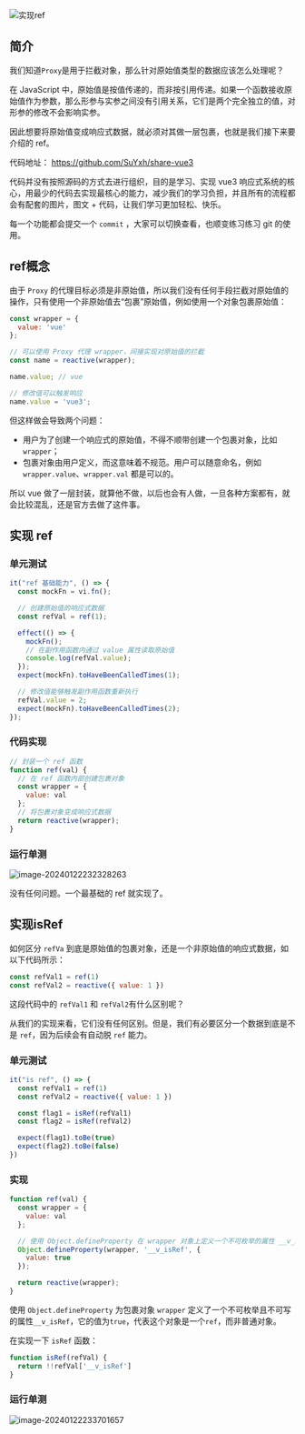 ![实现ref](https://qn.huat.xyz/mac/202401222311958.png)



## 简介

我们知道`Proxy`是用于拦截对象，那么针对原始值类型的数据应该怎么处理呢？

在 JavaScript 中，原始值是按值传递的，而非按引用传递。如果一个函数接收原始值作为参数，那么形参与实参之间没有引用关系，它们是两个完全独立的值，对形参的修改不会影响实参。

因此想要将原始值变成响应式数据，就必须对其做一层包裹，也就是我们接下来要介绍的 ref。




代码地址： https://github.com/SuYxh/share-vue3 

代码并没有按照源码的方式去进行组织，目的是学习、实现 vue3 响应式系统的核心，用最少的代码去实现最核心的能力，减少我们的学习负担，并且所有的流程都会有配套的图片，图文 + 代码，让我们学习更加轻松、快乐。

每一个功能都会提交一个 `commit` ，大家可以切换查看，也顺变练习练习 git 的使用。



## ref概念

由于 `Proxy` 的代理目标必须是非原始值，所以我们没有任何手段拦截对原始值的操作，只有使用一个非原始值去“包裹”原始值，例如使用一个对象包裹原始值：

```js
const wrapper = {
  value: 'vue'
};

// 可以使用 Proxy 代理 wrapper，间接实现对原始值的拦截
const name = reactive(wrapper);

name.value; // vue

// 修改值可以触发响应
name.value = 'vue3';
```

但这样做会导致两个问题：

- 用户为了创建一个响应式的原始值，不得不顺带创建一个包裹对象，比如 `wrapper`；
- 包裹对象由用户定义，而这意味着不规范。用户可以随意命名，例如 `wrapper.value`、`wrapper.val` 都是可以的。

所以 vue 做了一层封装，就算他不做，以后也会有人做，一旦各种方案都有，就会比较混乱，还是官方去做了这件事。

## 实现 ref

### 单元测试

```js
it("ref 基础能力", () => {
  const mockFn = vi.fn();

  // 创建原始值的响应式数据
  const refVal = ref(1);

  effect(() => {
    mockFn();
    // 在副作用函数内通过 value 属性读取原始值
    console.log(refVal.value);
  });
  expect(mockFn).toHaveBeenCalledTimes(1);

  // 修改值能够触发副作用函数重新执行
  refVal.value = 2;
  expect(mockFn).toHaveBeenCalledTimes(2);
});
```



### 代码实现

```js
// 封装一个 ref 函数
function ref(val) {
  // 在 ref 函数内部创建包裹对象
  const wrapper = {
    value: val
  };
  // 将包裹对象变成响应式数据
  return reactive(wrapper);
}
```

### 运行单测

![image-20240122232328263](https://qn.huat.xyz/mac/202401222323304.png)

没有任何问题。一个最基础的 ref 就实现了。



## 实现isRef

如何区分 `refVa` 到底是原始值的包裹对象，还是一个非原始值的响应式数据，如以下代码所示：

```js
const refVal1 = ref(1)
const refVal2 = reactive({ value: 1 })
```

这段代码中的 `refVal1` 和 `refVal2`有什么区别呢？

从我们的实现来看，它们没有任何区别。但是，我们有必要区分一个数据到底是不是 `ref`，因为后续会有自动脱 `ref` 能力。

### 单元测试

```js
it("is ref", () => {
  const refVal1 = ref(1)
  const refVal2 = reactive({ value: 1 })

  const flag1 = isRef(refVal1)
  const flag2 = isRef(refVal2)

  expect(flag1).toBe(true)
  expect(flag2).toBe(false)
})
```



### 实现

```js
function ref(val) {
  const wrapper = {
    value: val
  };

  // 使用 Object.defineProperty 在 wrapper 对象上定义一个不可枚举的属性 __v_isRef，并且值为 true
  Object.defineProperty(wrapper, '__v_isRef', {
    value: true
  });

  return reactive(wrapper);
}
```

使用 `Object.defineProperty` 为包裹对象 `wrapper` 定义了一个不可枚举且不可写的属性`__v_isRef`，它的值为`true`，代表这个对象是一个`ref`，而非普通对象。

在实现一下 `isRef` 函数：

```js
function isRef(refVal) {
  return !!refVal['__v_isRef']
}
```

### 运行单测

![image-20240122233701657](https://qn.huat.xyz/mac/202401222337704.png)



